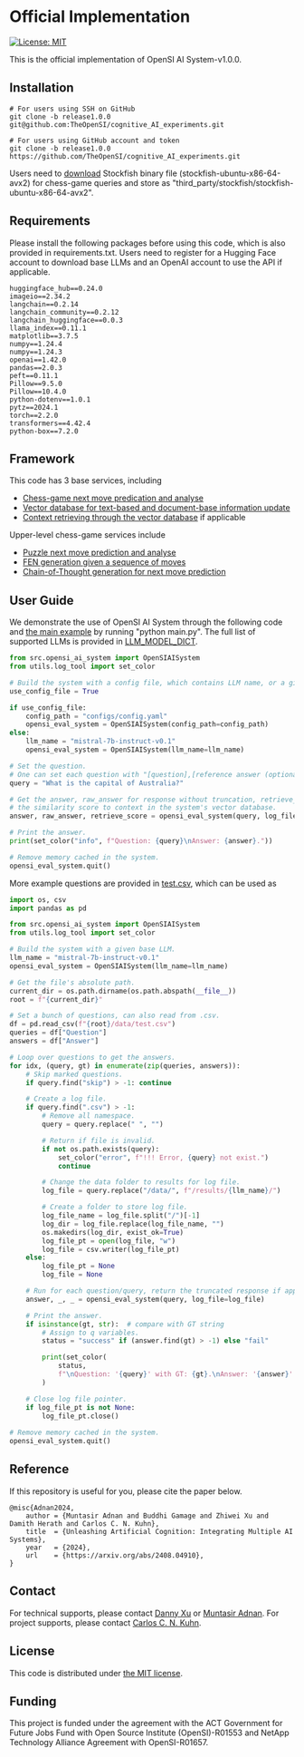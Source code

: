 # Official Implementation
[![License: MIT](https://img.shields.io/badge/License-MIT-yellow.svg)](https://opensource.org/licenses/MIT)

This is the official implementation of OpenSI AI System-v1.0.0.

## Installation

```
# For users using SSH on GitHub
git clone -b release1.0.0 git@github.com:TheOpenSI/cognitive_AI_experiments.git

# For users using GitHub account and token
git clone -b release1.0.0 https://github.com/TheOpenSI/cognitive_AI_experiments.git
```
Users need to [download](https://stockfishchess.org/download/linux/) Stockfish binary file (stockfish-ubuntu-x86-64-avx2) for chess-game queries
and store as "third_party/stockfish/stockfish-ubuntu-x86-64-avx2".

## Requirements
Please install the following packages before using this code, which is also provided in requirements.txt.
Users need to register for a Hugging Face account to download base LLMs and an OpenAI account to use the API if applicable.

```
huggingface_hub==0.24.0
imageio==2.34.2
langchain==0.2.14
langchain_community==0.2.12
langchain_huggingface==0.0.3
llama_index==0.11.1
matplotlib==3.7.5
numpy==1.24.4
numpy==1.24.3
openai==1.42.0
pandas==2.0.3
peft==0.11.1
Pillow==9.5.0
Pillow==10.4.0
python-dotenv==1.0.1
pytz==2024.1
torch==2.2.0
transformers==4.42.4
python-box==7.2.0
```

## Framework
This code has 3 base services, including

- [Chess-game next move predication and analyse](src/services/chess.py)
- [Vector database for text-based and document-base information update](src/services/vector_database.py)
- [Context retrieving through the vector database](src/services/rag.py) if applicable

Upper-level chess-game services include
- [Puzzle next move prediction and analyse](src/modules/chess_qa_puzzle.py)
- [FEN generation given a sequence of moves](src/modules/chess_genfen.py)
- [Chain-of-Thought generation for next move prediction](src/modules/chess_gencot.py)


## User Guide
We demonstrate the use of OpenSI AI System through the following code and [the main example](main.py) by running "python main.py".
The full list of supported LLMs is provided in [LLM_MODEL_DICT](src/maps.py).
```python
from src.opensi_ai_system import OpenSIAISystem
from utils.log_tool import set_color

# Build the system with a config file, which contains LLM name, or a given base LLM name.
use_config_file = True

if use_config_file:
    config_path = "configs/config.yaml"
    opensi_eval_system = OpenSIAISystem(config_path=config_path)
else:
    llm_name = "mistral-7b-instruct-v0.1"
    opensi_eval_system = OpenSIAISystem(llm_name=llm_name)

# Set the question.
# One can set each question with "[question],[reference answer (optional)]" in a .csv file.
query = "What is the capital of Australia?"

# Get the answer, raw_answer for response without truncation, retrieve_score (if switched on) for
# the similarity score to context in the system's vector database.
answer, raw_answer, retrieve_score = opensi_eval_system(query, log_file=None)

# Print the answer.
print(set_color("info", f"Question: {query}\nAnswer: {answer}."))

# Remove memory cached in the system.
opensi_eval_system.quit()
```
More example questions are provided in [test.csv](data/test.csv), which can be used as
```python
import os, csv
import pandas as pd

from src.opensi_ai_system import OpenSIAISystem
from utils.log_tool import set_color

# Build the system with a given base LLM.
llm_name = "mistral-7b-instruct-v0.1"
opensi_eval_system = OpenSIAISystem(llm_name=llm_name)

# Get the file's absolute path.
current_dir = os.path.dirname(os.path.abspath(__file__))
root = f"{current_dir}"

# Set a bunch of questions, can also read from .csv.
df = pd.read_csv(f"{root}/data/test.csv")
queries = df["Question"]
answers = df["Answer"]

# Loop over questions to get the answers.
for idx, (query, gt) in enumerate(zip(queries, answers)):
    # Skip marked questions.
    if query.find("skip") > -1: continue

    # Create a log file.
    if query.find(".csv") > -1:
        # Remove all namespace.
        query = query.replace(" ", "")

        # Return if file is invalid.
        if not os.path.exists(query):
            set_color("error", f"!!! Error, {query} not exist.")
            continue

        # Change the data folder to results for log file.
        log_file = query.replace("/data/", f"/results/{llm_name}/")

        # Create a folder to store log file.
        log_file_name = log_file.split("/")[-1]
        log_dir = log_file.replace(log_file_name, "")
        os.makedirs(log_dir, exist_ok=True)
        log_file_pt = open(log_file, "w")
        log_file = csv.writer(log_file_pt)
    else:
        log_file_pt = None
        log_file = None

    # Run for each question/query, return the truncated response if applicable.
    answer, _, _ = opensi_eval_system(query, log_file=log_file)

    # Print the answer.
    if isinstance(gt, str):  # compare with GT string
        # Assign to q variables.
        status = "success" if (answer.find(gt) > -1) else "fail"

        print(set_color(
            status,
            f"\nQuestion: '{query}' with GT: {gt}.\nAnswer: '{answer}'.\n")
        )

    # Close log file pointer.
    if log_file_pt is not None:
        log_file_pt.close()
    
# Remove memory cached in the system.
opensi_eval_system.quit()
```

## Reference
If this repository is useful for you, please cite the paper below.
```
@misc{Adnan2024,
    author = {Muntasir Adnan and Buddhi Gamage and Zhiwei Xu and Damith Herath and Carlos C. N. Kuhn},
    title  = {Unleashing Artificial Cognition: Integrating Multiple AI Systems},
    year   = {2024},
    url    = {https://arxiv.org/abs/2408.04910},
}
```

## Contact
For technical supports, please contact [Danny Xu](mailto:danny.xu@canberra.edu.au) or [Muntasir Adnan](mailto:adnan.adnan@canberra.edu.au).
For project supports, please contact [Carlos C. N. Kuhn](mailto:carlos.noschangkuhn@canberra.edu.au).

## License
This code is distributed under [the MIT license](LICENSE).

## Funding
This project is funded under the agreement with the ACT Government for Future Jobs Fund with Open Source Institute (OpenSI)-R01553 and NetApp Technology Alliance Agreement with OpenSI-R01657.
